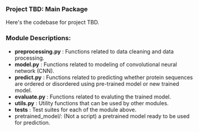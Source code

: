 ### Project TBD: Main Package

Here's the codebase for project TBD.


### Module Descriptions:

* __preprocessing.py__         :  Functions related to data cleaning and data processing.
* __model.py__        :  Functions related to modeling of convolutional neural network (CNN).
* __predict.py__      :  Functions related to predicting whether protein sequences are ordered or disordered using pre-trained model or new trained model.
* __evaluate.py__   :  Functions related to evaluting the trained model.
* __utils.py__   :  Utility functions that can be used by other modules.
* __tests__ : Test suites for each of the module above.
* pretrained_model/: (Not a script) a pretrained model ready to be used for prediction.

